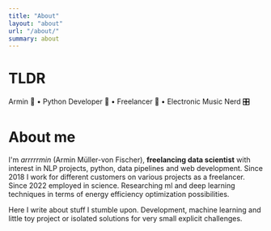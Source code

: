 ```yaml
---
title: "About"
layout: "about"
url: "/about/"
summary: about
---
```


# TLDR

Armin 👋 • Python Developer 🐍 • Freelancer 🚀 • Electronic Music Nerd 🎛️

# About me

I'm *arrrrrmin* (Armin Müller-von Fischer), **freelancing data scientist** with interest in NLP projects, python, data pipelines and web development. Since 2018 I work for different customers on various projects as a freelancer. Since 2022 employed in science. 
Researching ml and deep learning techniques in terms of energy efficiency optimization possibilities.

Here I write about stuff I stumble upon. Development, machine learning and little toy project or isolated solutions for very small explicit challenges. 